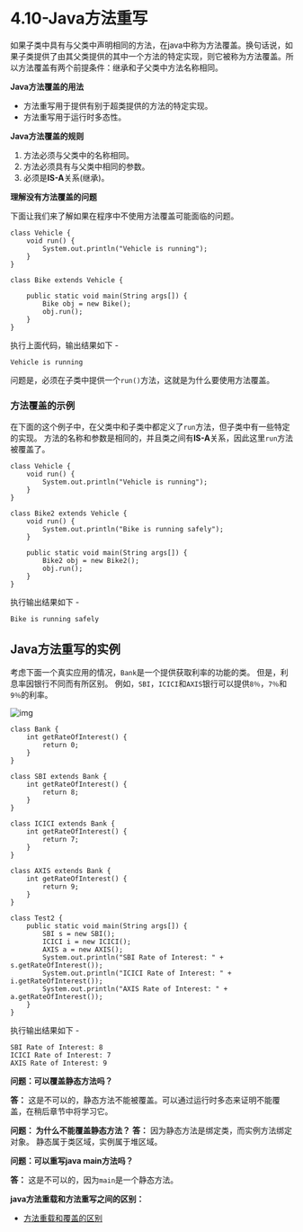 # 4.10-Java方法重写

如果子类中具有与父类中声明相同的方法，在java中称为方法覆盖。换句话说，如果子类提供了由其父类提供的其中一个方法的特定实现，则它被称为方法覆盖。所以方法覆盖有两个前提条件：继承和子父类中方法名称相同。

**Java方法覆盖的用法**

- 方法重写用于提供有别于超类提供的方法的特定实现。
- 方法重写用于运行时多态性。

**Java方法覆盖的规则**

1. 方法必须与父类中的名称相同。
2. 方法必须具有与父类中相同的参数。
3. 必须是**IS-A**关系(继承)。

**理解没有方法覆盖的问题**

下面让我们来了解如果在程序中不使用方法覆盖可能面临的问题。

```
class Vehicle {
    void run() {
        System.out.println("Vehicle is running");
    }
}

class Bike extends Vehicle {

    public static void main(String args[]) {
        Bike obj = new Bike();
        obj.run();
    }
}

```

执行上面代码，输出结果如下 -

```
Vehicle is running

```

问题是，必须在子类中提供一个`run()`方法，这就是为什么要使用方法覆盖。

### 方法覆盖的示例

在下面的这个例子中，在父类中和子类中都定义了`run`方法，但子类中有一些特定的实现。 方法的名称和参数是相同的，并且类之间有**IS-A**关系，因此这里`run`方法被覆盖了。

```
class Vehicle {
    void run() {
        System.out.println("Vehicle is running");
    }
}

class Bike2 extends Vehicle {
    void run() {
        System.out.println("Bike is running safely");
    }

    public static void main(String args[]) {
        Bike2 obj = new Bike2();
        obj.run();
    }
}

```

执行输出结果如下 -

```
Bike is running safely

```

## Java方法重写的实例

考虑下面一个真实应用的情况，`Bank`是一个提供获取利率的功能的类。 但是，利息率因银行不同而有所区别。 例如，`SBI`，`ICICI`和`AXIS`银行可以提供`8％`，`7％`和`9％`的利率。

![img](images/950140330_77161.png)

```
class Bank {
    int getRateOfInterest() {
        return 0;
    }
}

class SBI extends Bank {
    int getRateOfInterest() {
        return 8;
    }
}

class ICICI extends Bank {
    int getRateOfInterest() {
        return 7;
    }
}

class AXIS extends Bank {
    int getRateOfInterest() {
        return 9;
    }
}

class Test2 {
    public static void main(String args[]) {
        SBI s = new SBI();
        ICICI i = new ICICI();
        AXIS a = new AXIS();
        System.out.println("SBI Rate of Interest: " + s.getRateOfInterest());
        System.out.println("ICICI Rate of Interest: " + i.getRateOfInterest());
        System.out.println("AXIS Rate of Interest: " + a.getRateOfInterest());
    }
}

```

执行输出结果如下 -

```
SBI Rate of Interest: 8
ICICI Rate of Interest: 7
AXIS Rate of Interest: 9

```

**问题：可以覆盖静态方法吗？**

**答：** 这是不可以的，静态方法不能被覆盖。可以通过运行时多态来证明不能覆盖，在稍后章节中将学习它。

**问题： 为什么不能覆盖静态方法？**
**答：** 因为静态方法是绑定类，而实例方法绑定对象。 静态属于类区域，实例属于堆区域。

**问题：可以重写java main方法吗？**

**答：** 这是不可以的，因为`main`是一个静态方法。

**java方法重载和方法重写之间的区别：**

- [方法重载和覆盖的区别](method-overloading-vs-method-overriding-in-java.html)